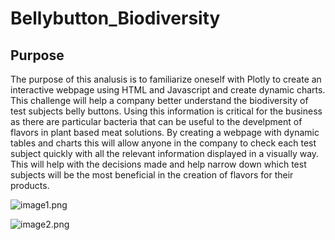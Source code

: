 # Bellybutton_Biodiversity

## Purpose 
The purpose of this analusis is to familiarize oneself with Plotly to create an interactive webpage using HTML and Javascript and create dynamic charts. This challenge will help a company better understand the biodiversity of test subjects belly buttons. Using this information is critical for the business as there are particular bacteria that can be useful to the develpment of flavors in plant based meat solutions. By creating a webpage with dynamic tables and charts this will allow anyone in the company to check each test subject quickly with all the relevant information displayed in a visually way. This will help with the decisions made and help narrow down which test subjects will be the most beneficial in the creation of flavors for their products. 

![image1.png](https://github.com/mselover21/Bellybutton_Biodiversity/blob/main/images/image1.png)

![image2.png](https://github.com/mselover21/Bellybutton_Biodiversity/blob/main/images/image2.png)
